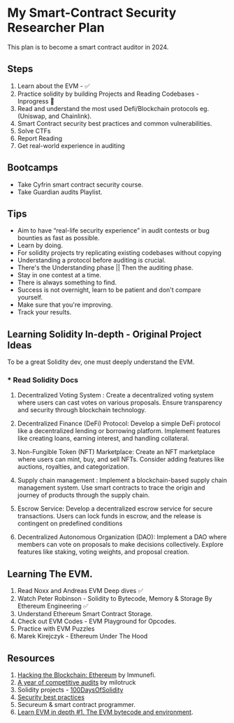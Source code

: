 # My Smart-Contract Security Researcher Plan
This plan is to become a smart contract auditor in 2024.

## Steps
1. Learn about the EVM - ✅
2. Practice solidity by building Projects and Reading Codebases - Inprogress 🎯
3. Read and understand the most used Defi/Blockchain protocols eg. (Uniswap, and Chainlink).
4. Smart Contract security best practices and common vulnerabilities.
5. Solve CTFs
6. Report Reading
7. Get real-world experience in auditing

## Bootcamps
* Take Cyfrin smart contract security course.
* Take Guardian audits Playlist.

## Tips
* Aim to have “real-life security experience” in audit contests or bug bounties as fast as possible.
* Learn by doing.
* For solidity projects try replicating existing codebases without copying
* Understanding a protocol before auditing is crucial.
* There's the Understanding phase || Then the auditing phase.
* Stay in one contest at a time.
* There is always something to find.
* Success is not overnight, learn to be patient and don't compare yourself.
* Make sure that you're improving.
* Track your results.

## Learning Solidity In-depth - Original Project Ideas
To be a great Solidity dev, one must deeply understand the EVM.

### * Read Solidity Docs

1. Decentralized Voting System :
Create a decentralized voting system where users can cast votes on various proposals. Ensure transparency and security through blockchain technology.

2. Decentralized Finance (DeFi) Protocol:
Develop a simple DeFi protocol like a decentralized lending or borrowing platform. Implement features like creating loans, earning interest, and handling collateral.

3. Non-Fungible Token (NFT) Marketplace:
Create an NFT marketplace where users can mint, buy, and sell NFTs. Consider adding features like auctions, royalties, and categorization.

4. Supply chain management :
Implement a blockchain-based supply chain management system. Use smart contracts to trace the origin and journey of products through the supply chain.

5. Escrow Service:
Develop a decentralized escrow service for secure transactions. Users can lock funds in escrow, and the release is contingent on predefined conditions

6. Decentralized Autonomous Organization (DAO):
Implement a DAO where members can vote on proposals to make decisions collectively. Explore features like staking, voting weights, and proposal creation.

## Learning The EVM.
1. Read Noxx and Andreas EVM Deep dives ✅
2. Watch Peter Robinson - Solidity to Bytecode, Memory & Storage By Ethereum Engineering ✅
3. Understand Ethereum Smart Contract Storage.
4. Check out EVM Codes - EVM Playground for Opcodes.
5. Practice with EVM Puzzles
6. Marek Kirejczyk - Ethereum Under The Hood


## Resources
1. [Hacking the Blockchain: Ethereum](https://medium.com/immunefi/hacking-the-blockchain-an-ultimate-guide-4f34b33c6e8b) by Immunefi.
2. [A year of competitive audits](https://milotruck.github.io//blog/A-year-of-Competitive-Audits/#2022-the-beginning) by milotruck
3. Solidity projects - [100DaysOfSolidity](https://medium.com/@solidity101/100daysofsolidity-building-an-ethereum-wallet-the-secure-path-to-ether-storage-9af36e071032)
4. [Security best practices](https://consensys.github.io/smart-contract-best-practices/?source=post_page-----4f34b33c6e8b--------------------------------)
5. Secureum & smart contract programmer.
6. [Learn EVM in depth #1. The EVM bytecode and environment](https://medium.com/coinmonks/learn-evm-in-depth-1-the-evm-bytecode-and-environment-b751c431f020).
